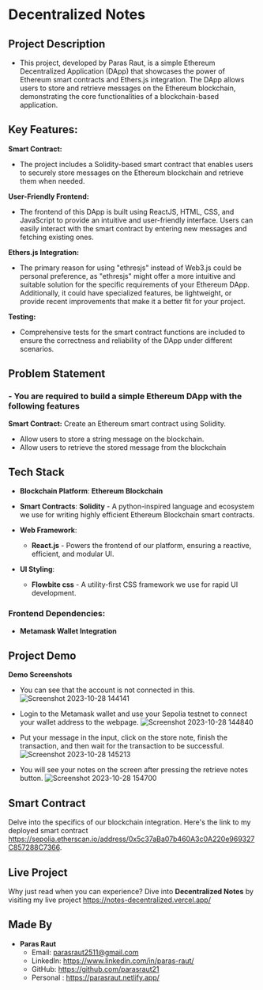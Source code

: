 ﻿# Decentralized Notes

## Project Description

- This project, developed by Paras Raut, is a simple Ethereum Decentralized Application (DApp) that showcases the power of Ethereum smart contracts and Ethers.js integration. The DApp allows users to store and retrieve messages on the Ethereum blockchain, demonstrating the core functionalities of a blockchain-based application.

## **Key Features:**

**Smart Contract:** 
- The project includes a Solidity-based smart contract that enables users to securely store messages on the Ethereum blockchain and retrieve them when needed.

**User-Friendly Frontend:** 
- The frontend of this DApp is built using ReactJS, HTML, CSS, and JavaScript to provide an intuitive and user-friendly interface. Users can easily interact with the smart contract by entering new messages and fetching existing ones.

**Ethers.js Integration:** 
- The primary reason for using "ethresjs" instead of Web3.js could be personal preference, as "ethresjs" might offer a more intuitive and suitable solution for the specific requirements of your Ethereum DApp. Additionally, it could have specialized features, be lightweight, or provide recent improvements that make it a better fit for your project.

**Testing:** 
- Comprehensive tests for the smart contract functions are included to ensure the correctness and reliability of the DApp under different scenarios.

## Problem Statement
### - **You are required to build a simple Ethereum DApp with the following features**
**Smart Contract:** Create an Ethereum smart contract using Solidity.
- Allow users to store a string message on the blockchain.
- Allow users to retrieve the stored message from the blockchain


## Tech Stack

- **Blockchain Platform**: **Ethereum Blockchain** 
  
- **Smart Contracts**: **Solidity** - A python-inspired language and ecosystem we use for writing highly efficient Ethereum Blockchain smart contracts.
  
- **Web Framework**: 
    - **React.js** - Powers the frontend of our platform, ensuring a reactive, efficient, and modular UI.

- **UI Styling**: 
    - **Flowbite css** - A utility-first CSS framework we use for rapid UI development.

### Frontend Dependencies:

- **Metamask Wallet Integration**

## Project Demo

**Demo Screenshots**
- You can see that the account is not connected in this. 
  ![Screenshot 2023-10-28 144141](https://github.com/parasraut21/Videochat/assets/111653346/93bee9d9-dd39-47fc-be0a-f9a0fc0d17b7)

- Login to the Metamask wallet and use your Sepolia testnet to connect your wallet address to the webpage. 
  ![Screenshot 2023-10-28 144840](https://github.com/parasraut21/Videochat/assets/111653346/08db4f0a-6f44-401e-8eda-0cd08cf5d417)

- Put your message in the input, click on the store note, finish the transaction, and then wait for the transaction to be successful.
  ![Screenshot 2023-10-28 145213](https://github.com/parasraut21/Videochat/assets/111653346/fc850c94-8310-4878-89e7-ca394261bb2c)

- You will see your notes on the screen after pressing the retrieve notes button.
  ![Screenshot 2023-10-28 154700](https://github.com/parasraut21/NOTES-Decentralized/assets/111653346/51e8696f-66d2-45ea-b705-9eb98eab7133)


## Smart Contract

Delve into the specifics of our blockchain integration. Here's the link to my deployed smart contract https://sepolia.etherscan.io/address/0x5c37aBa07b460A3c0A220e969327C857288C7366.

## Live Project

Why just read when you can experience? Dive into **Decentralized Notes** by visiting my live project https://notes-decentralized.vercel.app/

## Made By

- **Paras Raut**
  - Email: parasraut2511@gmail.com
  - LinkedIn: https://www.linkedin.com/in/paras-raut/
  - GitHub: https://github.com/parasraut21
  - Personal : https://parasraut.netlify.app/
